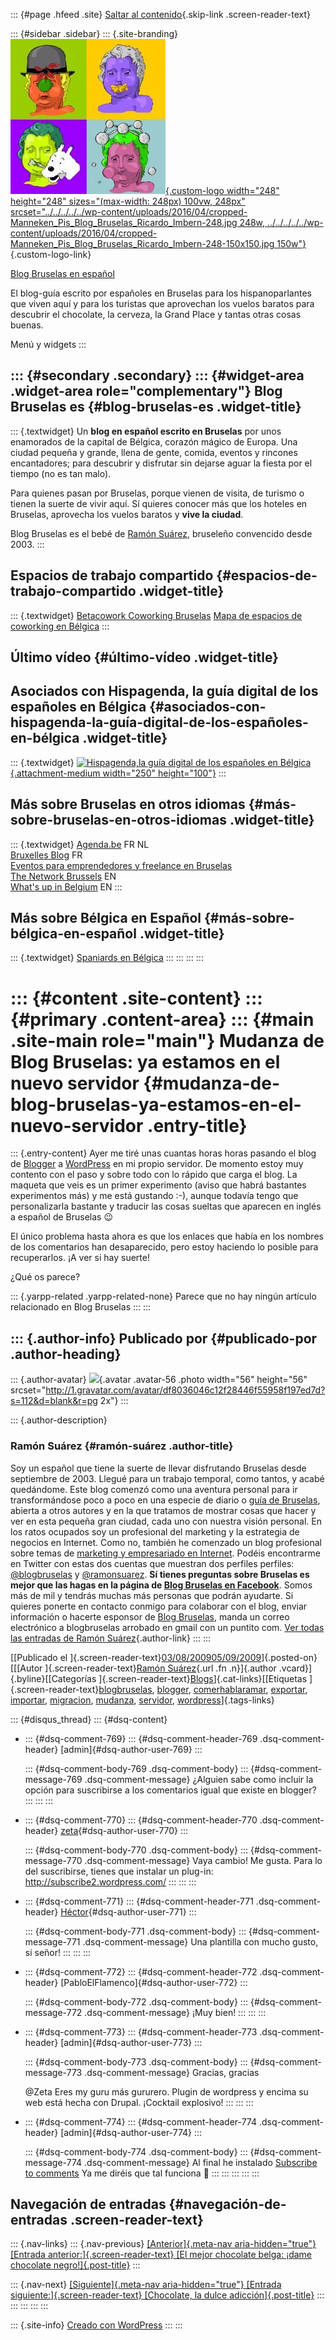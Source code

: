 ::: {#page .hfeed .site}
[Saltar al
contenido](../../../../../index.html?p=392#content){.skip-link
.screen-reader-text}

::: {#sidebar .sidebar}
::: {.site-branding}
[![](../../../../../wp-content/uploads/2016/04/cropped-Manneken_Pis_Blog_Bruselas_Ricardo_Imbern-248.jpg){.custom-logo
width="248" height="248" sizes="(max-width: 248px) 100vw, 248px"
srcset="../../../../../wp-content/uploads/2016/04/cropped-Manneken_Pis_Blog_Bruselas_Ricardo_Imbern-248.jpg 248w, ../../../../../wp-content/uploads/2016/04/cropped-Manneken_Pis_Blog_Bruselas_Ricardo_Imbern-248-150x150.jpg 150w"}](../../../../../index.html){.custom-logo-link}

[Blog Bruselas en español](../../../../../index.html)

El blog-guía escrito por españoles en Bruselas para los hispanoparlantes
que viven aquí y para los turistas que aprovechan los vuelos baratos
para descubrir el chocolate, la cerveza, la Grand Place y tantas otras
cosas buenas.

Menú y widgets
:::

::: {#secondary .secondary}
::: {#widget-area .widget-area role="complementary"}
Blog Bruselas es {#blog-bruselas-es .widget-title}
----------------

::: {.textwidget}
Un **blog en español escrito en Bruselas** por unos enamorados de la
capital de Bélgica, corazón mágico de Europa. Una ciudad pequeña y
grande, llena de gente, comida, eventos y rincones encantadores; para
descubrir y disfrutar sin dejarse aguar la fiesta por el tiempo (no es
tan malo).

Para quienes pasan por Bruselas, porque vienen de visita, de turismo o
tienen la suerte de vivir aquí. Sí quieres conocer más que los hoteles
en Bruselas, aprovecha los vuelos baratos y **vive la ciudad**.

Blog Bruselas es el bebé de [Ramón Suárez](http://www.ramonsuarez.com),
bruseleño convencido desde 2003.
:::

Espacios de trabajo compartido {#espacios-de-trabajo-compartido .widget-title}
------------------------------

::: {.textwidget}
[Betacowork Coworking Bruselas](http://www.betacowork.com) [Mapa de
espacios de coworking en Bélgica](http://coworkingbelgium.com)
:::

Último vídeo {#último-vídeo .widget-title}
------------

Asociados con Hispagenda, la guía digital de los españoles en Bélgica {#asociados-con-hispagenda-la-guía-digital-de-los-españoles-en-bélgica .widget-title}
---------------------------------------------------------------------

::: {.textwidget}
[![Hispagenda,la guía digital de los españoles en
Bélgica](../../../../../wp-content/uploads/2010/04/Hispagenda-250px.gif "Hispagenda, la guía digital de los españoles en Bélgica"){.attachment-medium
width="250" height="100"}](http://www.hispagenda.com)
:::

Más sobre Bruselas en otros idiomas {#más-sobre-bruselas-en-otros-idiomas .widget-title}
-----------------------------------

::: {.textwidget}
[Agenda.be](http://www.agenda.be) FR NL\
[Bruxelles Blog](http://www.bxlblog.be/) FR\
[Eventos para emprendedores y freelance en
Bruselas](http://www.betacowork.com/events/)\
[The Network
Brussels](http://groups.yahoo.com/group/TheNetworkBrussels/) EN\
[What\'s up in Belgium](http://www.whatsupin.be/) EN
:::

Más sobre Bélgica en Español {#más-sobre-bélgica-en-español .widget-title}
----------------------------

::: {.textwidget}
[Spaniards en Bélgica](http://www.spaniards.es/paises/belgica)
:::
:::
:::
:::

::: {#content .site-content}
::: {#primary .content-area}
::: {#main .site-main role="main"}
Mudanza de Blog Bruselas: ya estamos en el nuevo servidor {#mudanza-de-blog-bruselas-ya-estamos-en-el-nuevo-servidor .entry-title}
=========================================================

::: {.entry-content}
Ayer me tiré unas cuantas horas horas pasando el blog de
[Blogger](http://www.blogger.com "Blogger, los blogs gratis de Google")
a
[WordPress](http://www.wordpress.org "Wordpress gratis para hacer tu blog")
en mi propio servidor. De momento estoy muy contento con el paso y sobre
todo con lo rápido que carga el blog. La maqueta que veis es un primer
experimento (aviso que habrá bastantes experimentos más) y me está
gustando :-), aunque todavía tengo que personalizarla bastante y
traducir las cosas sueltas que aparecen en inglés a español de Bruselas
😉

El único problema hasta ahora es que los enlaces que había en los
nombres de los comentarios han desaparecido, pero estoy haciendo lo
posible para recuperarlos. ¡A ver si hay suerte!

¿Qué os parece?

::: {.yarpp-related .yarpp-related-none}
Parece que no hay ningún artículo relacionado en Blog Bruselas
:::
:::

::: {.author-info}
Publicado por {#publicado-por .author-heading}
-------------

::: {.author-avatar}
![](http://1.gravatar.com/avatar/df8036046c12f28446f55958f197ed7d?s=56&d=blank&r=pg){.avatar
.avatar-56 .photo width="56" height="56"
srcset="http://1.gravatar.com/avatar/df8036046c12f28446f55958f197ed7d?s=112&d=blank&r=pg 2x"}
:::

::: {.author-description}
### Ramón Suárez {#ramón-suárez .author-title}

Soy un español que tiene la suerte de llevar disfrutando Bruselas desde
septiembre de 2003. Llegué para un trabajo temporal, como tantos, y
acabé quedándome. Este blog comenzó como una aventura personal para ir
transformándose poco a poco en una especie de diario o [guía de
Bruselas](../../../../../index.html), abierta a otros autores y en la
que tratamos de mostrar cosas que hacer y ver en esta pequeña gran
ciudad, cada uno con nuestra visión personal. En los ratos ocupados soy
un profesional del marketing y la estrategia de negocios en Internet.
Como no, también he comenzado un blog profesional sobre temas de
[marketing y empresariado en Internet](http://ramonsuarez.com). Podéis
encontrarme en Twitter con estas dos cuentas que muestran dos perfiles
perfiles: [\@blogbruselas](http://twitter.com/blogbruselas) y
[\@ramonsuarez](http://twitter.com/ramonsuarez). **Sí tienes preguntas
sobre Bruselas es mejor que las hagas en la página de [Blog Bruselas en
Facebook](http://www.facebook.com/blogbruselas)**. Somos más de mil y
tendrás muchas más personas que podrán ayudarte. Si quieres ponerte en
contacto conmigo para colaborar con el blog, enviar información o
hacerte esponsor de [Blog Bruselas](../../../../../index.html), manda un
correo electrónico a blogbruselas arrobado en gmail con un puntito com.
[Ver todas las entradas de Ramón
Suárez](../../../../2010/04/30/index.html?author=2){.author-link}
:::
:::

[[Publicado el
]{.screen-reader-text}[03/08/200905/09/2009](../../../../../index.html?p=392)]{.posted-on}[[[Autor
]{.screen-reader-text}[Ramón
Suárez](../../../../2010/04/30/index.html?author=2){.url .fn
.n}]{.author .vcard}]{.byline}[[Categorías
]{.screen-reader-text}[Blogs](../../../../category/blogs/index.html)]{.cat-links}[[Etiquetas
]{.screen-reader-text}[blogbruselas](../../../../tag/blogbruselas/index.html),
[blogger](../../../../tag/blogger/index.html),
[comerhablaramar](../../../../tag/comerhablaramar/index.html),
[exportar](../../../../tag/exportar/index.html),
[importar](../../../../tag/importar/index.html),
[migracion](../../../../tag/migracion/index.html),
[mudanza](../../../../tag/mudanza/index.html),
[servidor](../../../../tag/servidor/index.html),
[wordpress](../../../../tag/wordpress/index.html)]{.tags-links}

::: {#disqus_thread}
::: {#dsq-content}
-   ::: {#dsq-comment-769}
    ::: {#dsq-comment-header-769 .dsq-comment-header}
    [admin]{#dsq-author-user-769}
    :::

    ::: {#dsq-comment-body-769 .dsq-comment-body}
    ::: {#dsq-comment-message-769 .dsq-comment-message}
    ¿Alguien sabe como incluir la opción para suscribirse a los
    comentarios igual que existe en blogger?
    :::
    :::
    :::

-   ::: {#dsq-comment-770}
    ::: {#dsq-comment-header-770 .dsq-comment-header}
    [zeta](http://www.zugaldia.net){#dsq-author-user-770}
    :::

    ::: {#dsq-comment-body-770 .dsq-comment-body}
    ::: {#dsq-comment-message-770 .dsq-comment-message}
    Vaya cambio! Me gusta. Para lo del suscribirse, tienes que instalar
    un plug-in: <http://subscribe2.wordpress.com/>
    :::
    :::
    :::

-   ::: {#dsq-comment-771}
    ::: {#dsq-comment-header-771 .dsq-comment-header}
    [Héctor](http://nosolocoles.blogspot.com){#dsq-author-user-771}
    :::

    ::: {#dsq-comment-body-771 .dsq-comment-body}
    ::: {#dsq-comment-message-771 .dsq-comment-message}
    Una plantilla con mucho gusto, si señor!
    :::
    :::
    :::

-   ::: {#dsq-comment-772}
    ::: {#dsq-comment-header-772 .dsq-comment-header}
    [PabloElFlamenco]{#dsq-author-user-772}
    :::

    ::: {#dsq-comment-body-772 .dsq-comment-body}
    ::: {#dsq-comment-message-772 .dsq-comment-message}
    ¡Muy bien!
    :::
    :::
    :::

-   ::: {#dsq-comment-773}
    ::: {#dsq-comment-header-773 .dsq-comment-header}
    [admin]{#dsq-author-user-773}
    :::

    ::: {#dsq-comment-body-773 .dsq-comment-body}
    ::: {#dsq-comment-message-773 .dsq-comment-message}
    Gracias, gracias

    \@Zeta Eres my guru más gururero. Plugin de wordpress y encima su
    web está hecha con Drupal. ¡Cocktail explosivo!
    :::
    :::
    :::

-   ::: {#dsq-comment-774}
    ::: {#dsq-comment-header-774 .dsq-comment-header}
    [admin]{#dsq-author-user-774}
    :::

    ::: {#dsq-comment-body-774 .dsq-comment-body}
    ::: {#dsq-comment-message-774 .dsq-comment-message}
    Al final he instalado [Subscribe to
    comments](http://txfx.net/code/wordpress/subscribe-to-comments/) Ya
    me diréis que tal funciona 🙂
    :::
    :::
    :::
:::
:::

Navegación de entradas {#navegación-de-entradas .screen-reader-text}
----------------------

::: {.nav-links}
::: {.nav-previous}
[[Anterior]{.meta-nav aria-hidden="true"} [Entrada
anterior:]{.screen-reader-text} [El mejor chocolate belga: ¡dame
chocolate negro!]{.post-title}](../../../../../index.html?p=385)
:::

::: {.nav-next}
[[Siguiente]{.meta-nav aria-hidden="true"} [Entrada
siguiente:]{.screen-reader-text} [Chocolate, la dulce
adicción]{.post-title}](../../../../../index.html?p=397)
:::
:::
:::
:::
:::

::: {.site-info}
[Creado con WordPress](https://es.wordpress.org/)
:::
:::
